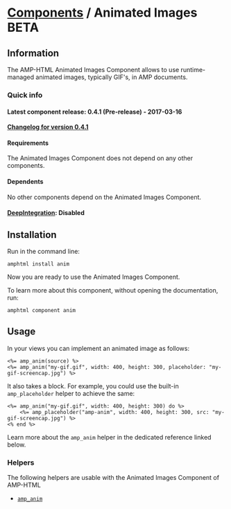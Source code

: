 
# [Components](https://github.com/jonhue/amphtml/tree/master/lib/amphtml/components/docs) / Animated Images BETA


## Information

The AMP-HTML Animated Images Component allows to use runtime-managed animated images, typically GIF's, in AMP documents.

### Quick info

#### Latest component release: 0.4.1 (Pre-release) - 2017-03-16

[**Changelog for version 0.4.1**](https://github.com/jonhue/amphtml/blob/master/CHANGELOG.md#041-pre-release---2017-03-16)

#### Requirements

The Animated Images Component does not depend on any other components.

#### Dependents

No other components depend on the Animated Images Component.

#### [DeepIntegration](https://github.com/jonhue/amphtml/tree/master/lib/amphtml/components/docs#deepintegration-components): Disabled


## Installation

Run in the command line:

    amphtml install anim

Now you are ready to use the Animated Images Component.

To learn more about this component, without opening the documentation, run:

    amphtml component anim


## Usage

In your views you can implement an animated image as follows:

    <%= amp_anim(source) %>
    <%= amp_anim("my-gif.gif", width: 400, height: 300, placeholder: "my-gif-screencap.jpg") %>

It also takes a block. For example, you could use the built-in `amp_placeholder` helper to achieve the same:

    <%= amp_anim("my-gif.gif", width: 400, height: 300) do %>
        <%= amp_placeholder("amp-anim", width: 400, height: 300, src: "my-gif-screencap.jpg") %>
    <% end %>

Learn more about the `amp_anim` helper in the dedicated reference linked below.


### Helpers

The following helpers are usable with the Animated Images Component of AMP-HTML

* [`amp_anim`](https://github.com/jonhue/amphtml/blob/master/lib/amphtml/helpers/docs/amp_anim.md)
